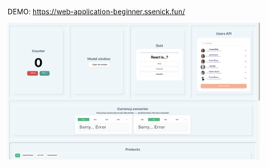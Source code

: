 DEMO: https://web-application-beginner.ssenick.fun/



![Screenshot](https://github.com/ssenick/web-application-beginner/blob/main/bImage.png)
